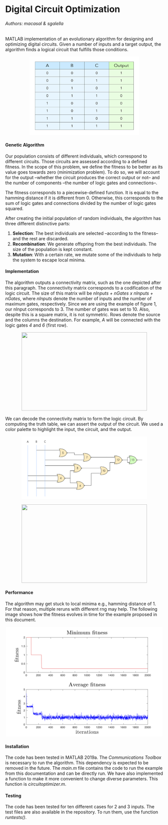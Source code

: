 # Digital Circuit Optimization
###### _Authors:  macasal & sgalella_

MATLAB implementation of an evolutionary algorithm for designing and optimizing digital circuits. Given a number of inputs and a target output, the algorithm finds a logical circuit that fulfills those conditions.

<p align="center">
    <img width="350" height="250" src="images/input-output.jpg">
</p>


#### Genetic Algorithm
Our population consists of different individuals, which correspond to different circuits. Those circuits are assessed according to a defined fitness. In the scope of this problem, we define the fitness to be better as its value goes towards zero (minimization problem). To do so, we will account for the output –whether the circuit produces the correct output or not– and the number of components –the number of logic gates and connections–. 

The fitness corresponds to a piecewise-defined function. It is equal to the hamming distance if it is different from 0. Otherwise, this corresponds to the sum of logic gates and connections divided by the number of logic gates squared. 

After creating the initial population of random individuals, the algorithm has three different distinctive parts:
1. **Selection**: The best individuals are selected –according to the fitness– and the rest are discarded.
2. **Recombination**: We generate offspring from the best individuals. The size of the population is kept constant.
3. **Mutation**: With a certain rate, we mutate some of the individuals to help the system to escape local minima.

#### Implementation
The algorithm outputs a connectivity matrix, such as the one depicted after this paragraph. The connectivity matrix corresponds to a codification of the logic circuit. The size of this matrix will be *nInputs + nGates x nInputs + nGates*, where *nInputs* denote the number of inputs and the number of maximum gates, respectively. Since we are using the example of figure 1, our nInput corresponds to 3. The number of gates was set to 10. Also, despite this is a square matrix, it is not symmetric. Rows denote the source and the columns the destination. For example, *A* will be connected with the logic gates *4* and *6* (first row).

<p align="center">
  <img width="400" height="250" src="images/connectivity_matrix.jpg">
</p>

We can decode the connectivity matrix to form the logic circuit. By computing the truth table, we can assert the output of the circuit. We used a color palette to highlight the input, the circuit, and the output.

<p align="center">
  <img width="400" height="200" src="images/circuit.jpg">
</p>


<p align="center">
  <img width="400" height="250" src="images/table_circuit.jpg">
</p>


#### Performance
The algorithm may get stuck to local minima e.g., hamming distance of 1. For that reason, multiple reruns with different rng may help. The following image shows how the fitness evolves in time for the example proposed in this document.

<p align="center">
  <img width="500" height="350" src="images/evolution.jpg">
</p>


#### Installation
The code has been tested in MATLAB 2019a. The *Communications Toolbox* is necessary to run the algorithm. This dependency is expected to be removed in the future. 
The *main.m* file contains the code to run the example from this documentation and can be directly run. We have also implemented a function to make it more convenient to change diverse parameters. This function is *circuitoptimizer.m*.


#### Testing
The code has been tested for ten different cases for 2 and 3 inputs. The test files are also available in the repository. To run them, use the function *runtests()*.
